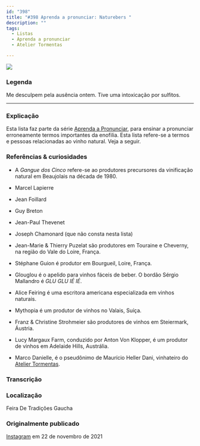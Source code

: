 ```yaml
---
id: "398"
title: "#398 Aprenda a pronunciar: Naturebers "
description: ""
tags:
  - Listas
  - Aprenda a pronunciar
  - Atelier Tormentas

---
```


![](https://bebiodicionario-com.s3.amazonaws.com/media/posts/202111/259508227_1069891833774230_4914665498698028710_n_17912439971310974.jpg)

### Legenda

Me desculpem pela ausência ontem. Tive uma intoxicação por sulfitos.

---

### Explicação

Esta lista faz parte da série [Aprenda a Pronunciar](/docs/tags/aprenda-a-pronunciar), para ensinar a pronunciar erroneamente termos importantes da enofilia. Esta lista refere-se a termos e pessoas relacionadas ao vinho natural. Veja a seguir.

### Referências & curiosidades
-  A *Gangue dos Cinco* refere-se ao produtores precursores da vinificação natural em Beaujolais na década de 1980.
  - Marcel Lapierre
  - Jean Foillard
  - Guy Breton
  - Jean-Paul Thevenet
  - Joseph Chamonard (que não consta nesta lista)


- Jean-Marie & Thierry Puzelat são produtores em Touraine e Cheverny, na região do Vale do Loire, França.
- Stéphane Guion é produtor em Bourgueil, Loire, França.
- Glouglou é o apelido para vinhos fáceis de beber. O bordão Sérgio Mallandro é *GLU GLU IÉ IÉ*.
- Alice Feiring é uma escritora americana especializada em vinhos naturais.
- Mythopia é um produtor de vinhos no Valais, Suíça.
- Franz & Christine Strohmeier são produtores de vinhos em Steiermark, Áustria.
- Lucy Margaux Farm, conduzido por Anton Von Klopper, é um produtor de vinhos em Adelaide Hills, Austrália.
- Marco Danielle, é o pseudônimo de Maurício Heller Dani, vinhateiro do [Atelier Tormentas](/docs/tags/atelier-tormentas).


### Transcrição




### Localização

Feira De Tradições Gaucha

### Originalmente publicado

[Instagram](https://www.instagram.com/p/CWliRo-Lh3L/) em 22 de novembro de 2021
